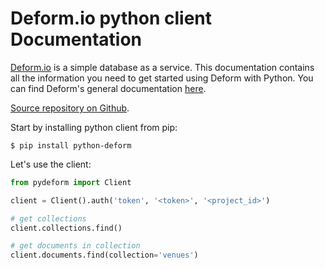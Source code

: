 <h1>Deform.io python client Documentation</h1>

[Deform.io](https://deform.io/) is a simple database as a service.
This documentation contains all the information you need
to get started using Deform with Python. You can find Deform's
general documentation [here](http://deformio.github.io/docs/).

[Source repository on Github](https://github.com/deformio/python-deform).

Start by installing python client from pip:

```
$ pip install python-deform
```

Let's use the client:

```python
from pydeform import Client

client = Client().auth('token', '<token>', '<project_id>')

# get collections
client.collections.find()

# get documents in collection
client.documents.find(collection='venues')
```
